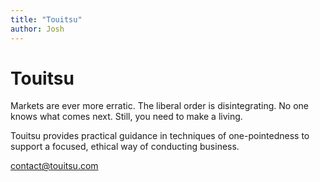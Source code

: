```yaml
---
title: "Touitsu"
author: Josh
---
```


# Touitsu

Markets are ever more erratic. The liberal order is disintegrating. No one knows what comes next. Still, you need to make a living.

Touitsu provides practical guidance in techniques of one-pointedness to support a focused, ethical way of conducting business.

[contact@touitsu.com](mailto:contact@touitsu.com)
